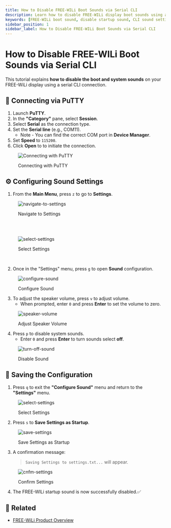 ```yaml
---
title: How to Disable FREE-WILi Boot Sounds via Serial CLI
description: Learn how to disable FREE-WILi display boot sounds using a serial CLI connection. Step-by-step instructions using PuTTY to access settings and turn off system audio.
keywords: [FREE-WILi boot sound, disable startup sound, CLI sound settings, PuTTY serial connection, FREE-WILi terminal settings, turn off display sound, sound configuration FREE-WILi, mute boot audio FREE-WILi]
sidebar_position: 1
sidebar_label: How to Disable FREE-WILi Boot Sounds via Serial CLI
---
```


# How to Disable FREE-WILi Boot Sounds via Serial CLI

This tutorial explains **how to disable the boot and system sounds** on your FREE-WiLi display using a serial CLI connection.

## 🔌 Connecting via PuTTY

1. Launch **PuTTY**.
2. In the **"Category"** pane, select **Session**.
3. Select **Serial** as the connection type.
4. Set the **Serial line** (e.g., COM11).  
   - Note - You can find the correct COM port in **Device Manager**.
5. Set **Speed** to `115200`.
6. Click **Open** to to initiate the connection.

<div class="text--center">

<figure>

![Connecting with PuTTY](../../assets/connecting-with-putty.webp "Connecting with PuTTY")
<figcaption>Connecting with PuTTY</figcaption>
</figure>
</div>

## ⚙️ Configuring Sound Settings

1. From the **Main Menu**, press `z` to go to **Settings**.

<div class="text--center">

<figure>

![navigate-to-settings](../../assets/navigate-to-settings.webp "navigate-to-settings")
<figcaption>Navigate to Settings</figcaption>
</figure>
</div>

<br/><br/>

<div class="text--center">

<figure>

![select-settings](../../assets/select-settings.webp "select-settings")
<figcaption>Select Settings</figcaption>
</figure>
</div>

<br/>

2. Once in the "Settings" menu, press `g` to open **Sound** configuration.

<div class="text--center">

<figure>

![configure-sound](../../assets/configure-sound.webp "configure-sound")
<figcaption>Configure Sound</figcaption>
</figure>
</div>

3. To adjust the speaker volume, press `v` to adjust volume.
   - When prompted, enter `0` and press **Enter** to set the volume to zero.

<div class="text--center">

<figure>

![speaker-volume](../../assets/speaker-volume.webp "speaker-volume")
<figcaption>Adjust Speaker Volume</figcaption>
</figure>
</div>

4. Press `p` to disable system sounds.
   - Enter `0` and press **Enter** to turn sounds select **off**.

<div class="text--center">

<figure>

![turn-off-sound](../../assets/turn-off-sound.webp "turn-off-sound")
<figcaption>Disable Sound</figcaption>
</figure>
</div>


## 💾 Saving the Configuration

1. Press `q` to exit the **"Configure Sound"** menu and return to the **"Settings"** menu.

<div class="text--center">

<figure>

![select-settings](../../assets/select-settings.webp "select-settings")
<figcaption>Select Settings</figcaption>
</figure>
</div>

2. Press `s` to **Save Settings as Startup**.

<div class="text--center">

<figure>

![save-settings](../../assets/save-settings.webp "save-settings")
<figcaption>Save Settings as Startup</figcaption>
</figure>
</div>

3. A confirmation message:  
   > `Saving Settings to settings.txt...` will appear.

<div class="text--center">

<figure>

![cnfm-settings](../../assets/cnfm-settings.webp "cnfm-settings")
<figcaption>Confirm Settings</figcaption>
</figure>
</div>

4. The FREE-WILi startup sound is now successfully disabled.✅

## 📝 Related

- [FREE-WiLi Product Overview](/)
